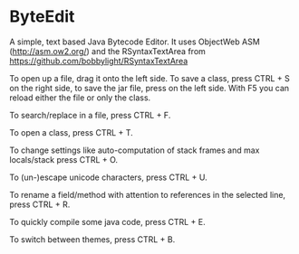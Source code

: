 # ByteEdit
A simple, text based Java Bytecode Editor.
It uses ObjectWeb ASM (http://asm.ow2.org/) and the RSyntaxTextArea from https://github.com/bobbylight/RSyntaxTextArea

To open up a file, drag it onto the left side. To save a class, press CTRL + S on the right side, to save the jar file, press on the left side. With F5 you can reload either the file or only the class.

To search/replace in a file, press CTRL + F.

To open a class, press CTRL + T.

To change settings like auto-computation of stack frames and max locals/stack press CTRL + O.

To (un-)escape unicode characters, press CTRL + U.

To rename a field/method with attention to references in the selected line, press CTRL + R.

To quickly compile some java code, press CTRL + E.

To switch between themes, press CTRL + B.
